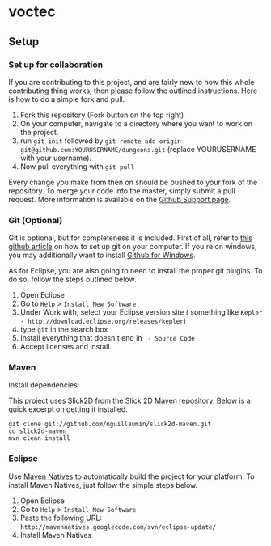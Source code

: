 voctec
======
## Setup

### Set up for collaboration

If you are contributing to this project, and are fairly new to how this whole contributing thing works, then please follow the outlined instructions. Here is how to do a simple fork and pull.

1. Fork this repository (Fork button on the top right)
2. On your computer, navigate to a directory where you want to work on the project.
3. run `git init` followed by `git remote add origin git@github.com:YOURUSERNAME/dungeons.git` (replace YOURUSERNAME with your username).
4. Now pull everything with `git pull`

Every change you make from then on should be pushed to your fork of the repository. To merge your code into the master, simply submit a pull request. More information is available on the [Github Support page](https://help.github.com/articles/using-pull-requests).

### Git (Optional)

Git is optional, but for completeness it is included. First of all, refer to [this github article](https://help.github.com/articles/set-up-git) on how to set up git on your computer. If you're on windows, you may additionally want to install [Github for Windows](http://windows.github.com/).

As for Eclipse, you are also going to need to install the proper git plugins. To do so, follow the steps outlined below.

1. Open Eclipse
2. Go to `Help` > `Install New Software`
3. Under Work with, select your Eclipse version site ( something like `Kepler - http://download.eclipse.org/releases/kepler`)
3. type `git` in the search box
4. Install everything that doesn't end in ` - Source Code`
5. Accept licenses and install.

### Maven

Install dependencies:

This project uses Slick2D from the [Slick 2D Maven](https://github.com/nguillaumin/slick2d-maven) repository. Below is a quick excerpt on getting it installed.

```
git clone git://github.com/nguillaumin/slick2d-maven.git
cd slick2d-maven
mvn clean install
```

### Eclipse

Use [Maven Natives](https://code.google.com/p/mavennatives/#Eclipse_Plugin) to automatically build the project for your platform. To install Maven Natives, just follow the simple steps below.

1. Open Eclipse
2. Go to `Help` > `Install New Software`
3. Paste the following URL: `http://mavennatives.googlecode.com/svn/eclipse-update/`
4. Install Maven Natives

